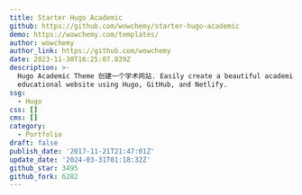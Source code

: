 ```yaml
---
title: Starter Hugo Academic
github: https://github.com/wowchemy/starter-hugo-academic
demo: https://wowchemy.com/templates/
author: wowchemy
author_link: https://github.com/wowchemy
date: 2023-11-30T16:25:07.839Z
description: >-
  Hugo Academic Theme 创建一个学术网站. Easily create a beautiful academic résumé or
  educational website using Hugo, GitHub, and Netlify.
ssg:
  - Hugo
css: []
cms: []
category:
  - Portfolio
draft: false
publish_date: '2017-11-21T21:47:01Z'
update_date: '2024-03-31T01:18:32Z'
github_star: 3495
github_fork: 6282
---
```

